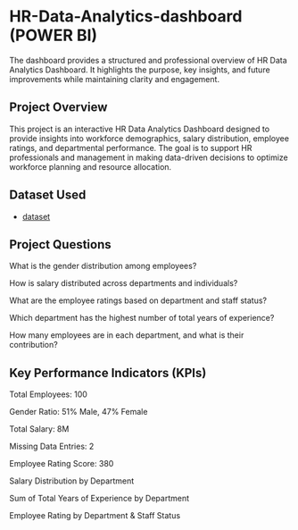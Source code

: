 # HR-Data-Analytics-dashboard (POWER BI)
The dashboard provides a structured and professional overview of HR Data Analytics Dashboard. It highlights the purpose, key insights, and future improvements while maintaining clarity and engagement.

## Project Overview
This project is an interactive HR Data Analytics Dashboard designed to provide insights into workforce demographics, salary distribution, employee ratings, and departmental performance. The goal is to support HR professionals and management in making data-driven decisions to optimize workforce planning and resource allocation.

## Dataset Used
- <a href="https://github.com/Ovart-sam/HR-Data-Analytics-dashboard/blob/main/HR%20employee%20data.csv">dataset</a>

## Project Questions

What is the gender distribution among employees?

How is salary distributed across departments and individuals?

What are the employee ratings based on department and staff status?

Which department has the highest number of total years of experience?

How many employees are in each department, and what is their contribution?

## Key Performance Indicators (KPIs)

Total Employees: 100

Gender Ratio: 51% Male, 47% Female

Total Salary: 8M

Missing Data Entries: 2

Employee Rating Score: 380

Salary Distribution by Department

Sum of Total Years of Experience by Department

Employee Rating by Department & Staff Status
